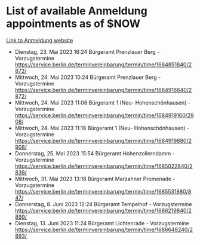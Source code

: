 # List of available Anmeldung appointments as of $NOW
[Link to Anmeldung website](https://service.berlin.de/terminvereinbarung/termin/tag.php?termin=1&anliegen[]=120686&dienstleisterlist=122210,122217,327316,122219,327312,122227,327314,122231,327346,122243,327348,122254,122252,329742,122260,329745,122262,329748,122271,327278,122273,327274,122277,327276,330436,122280,327294,122282,327290,122284,327292,122291,327270,122285,327266,122286,327264,122296,327268,150230,329760,122297,327286,122294,327284,122312,329763,122314,329775,122304,327330,122311,327334,122309,327332,317869,122281,327352,122279,329772,122283,122276,327324,122274,327326,122267,329766,122246,327318,122251,327320,122257,327322,122208,327298,122226,327300&herkunft=http%3A%2F%2Fservice.berlin.de%2Fdienstleistung%2F120686%2F)
- Dienstag, 23. Mai 2023 16:24 Bürgeramt Prenzlauer Berg - Vorzugstermine https://service.berlin.de/terminvereinbarung/termin/time/1684851840/2872/
- Mittwoch, 24. Mai 2023 10:24 Bürgeramt Prenzlauer Berg - Vorzugstermine https://service.berlin.de/terminvereinbarung/termin/time/1684916640/2872/
- Mittwoch, 24. Mai 2023 11:06 Bürgeramt 1 (Neu- Hohenschönhausen) - Vorzugstermine https://service.berlin.de/terminvereinbarung/termin/time/1684919160/2908/
- Mittwoch, 24. Mai 2023 11:18 Bürgeramt 1 (Neu- Hohenschönhausen) - Vorzugstermine https://service.berlin.de/terminvereinbarung/termin/time/1684919880/2908/
- Donnerstag, 25. Mai 2023 15:54 Bürgeramt Hohenzollerndamm - Vorzugstermine https://service.berlin.de/terminvereinbarung/termin/time/1685022840/2839/
- Mittwoch, 31. Mai 2023 13:18 Bürgeramt Marzahner Promenade - Vorzugstermine https://service.berlin.de/terminvereinbarung/termin/time/1685531880/847/
- Donnerstag, 8. Juni 2023 12:24 Bürgeramt Tempelhof - Vorzugstermine https://service.berlin.de/terminvereinbarung/termin/time/1686219840/2899/
- Dienstag, 13. Juni 2023 11:24 Bürgeramt Lichtenrade - Vorzugstermine https://service.berlin.de/terminvereinbarung/termin/time/1686648240/2893/
